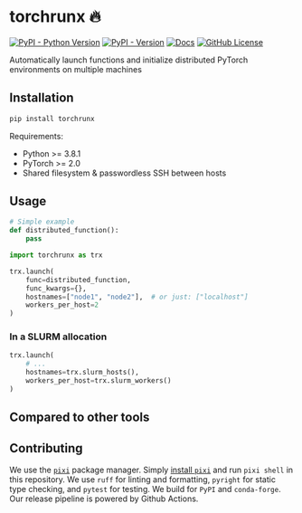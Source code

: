 # torchrunx 🔥

[![PyPI - Python Version](https://img.shields.io/pypi/pyversions/torchrunx)](https://github.com/apoorvkh/torchrunx/blob/main/pyproject.toml)
[![PyPI - Version](https://img.shields.io/pypi/v/torchrunx)](https://pypi.org/project/torchrunx/)
[![Docs](https://readthedocs.org/projects/torchrunx/badge/?version=latest)](https://torchrunx.readthedocs.io)
[![GitHub License](https://img.shields.io/github/license/apoorvkh/torchrunx)](https://github.com/apoorvkh/torchrunx/blob/main/LICENSE)

Automatically launch functions and initialize distributed PyTorch environments on multiple machines

## Installation

```bash
pip install torchrunx
```

Requirements:
- Python >= 3.8.1
- PyTorch >= 2.0
- Shared filesystem & passwordless SSH between hosts

## Usage

```python
# Simple example
def distributed_function():
    pass
```

```python
import torchrunx as trx

trx.launch(
    func=distributed_function,
    func_kwargs={},
    hostnames=["node1", "node2"],  # or just: ["localhost"]
    workers_per_host=2
)
```

### In a SLURM allocation

```python
trx.launch(
    # ...
    hostnames=trx.slurm_hosts(),
    workers_per_host=trx.slurm_workers()
)
```

## Compared to other tools

## Contributing

We use the [`pixi`](https://pixi.sh) package manager. Simply [install `pixi`](https://pixi.sh/latest/#installation) and run `pixi shell` in this repository. We use `ruff` for linting and formatting, `pyright` for static type checking, and `pytest` for testing. We build for `PyPI` and `conda-forge`. Our release pipeline is powered by Github Actions.
